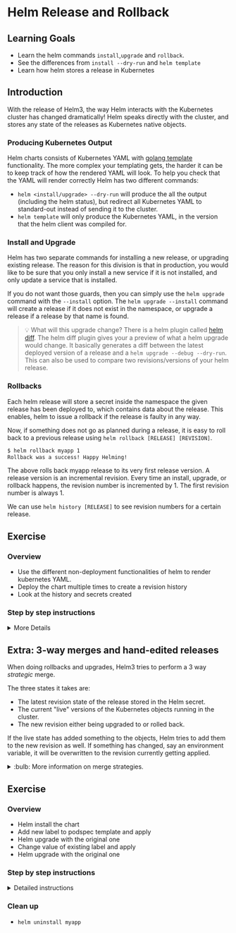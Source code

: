 # Helm Release and Rollback

## Learning Goals

- Learn the helm commands `install`,`upgrade` and `rollback`.
- See the differences from `install --dry-run` and `helm template`
- Learn how helm stores a release in Kubernetes

## Introduction

With the release of Helm3, the way Helm interacts with the Kubernetes cluster has changed dramatically!
Helm speaks directly with the cluster, and stores any state of the releases as Kubernetes native objects.

### Producing Kubernetes Output

Helm charts consists of Kubernetes YAML with [golang template](https://helm.sh/docs/chart_template_guide/functions_and_pipelines/) functionality.
The more complex your templating gets, the harder it can be to keep track of how the rendered YAML will look.
To help you check that the YAML will render correctly Helm has two different commands:

- `helm <install/upgrade> --dry-run` will produce the all the output (including the helm status), but redirect all Kubernetes YAML to standard-out instead of sending it to the cluster.
- `helm template` will only produce the Kubernetes YAML, in the version that the helm client was compiled for.

### Install and Upgrade

Helm has two separate commands for installing a new release, or upgrading existing release.
The reason for this division is that in production, you would like to be sure that you only install a new service if it is not installed, and only update a service that is installed.

If you do not want those guards, then you can simply use the `helm upgrade` command with the `--install` option.
The `helm upgrade --install` command will create a release if it does not exist in the namespace, or upgrade a release if a release by that name is found.

>:bulb: What will this upgrade change?
> There is a helm plugin called [helm diff](https://artifacthub.io/packages/helm-plugin/diff/diff).
> The helm diff plugin gives your a preview of what a helm upgrade would change.
> It basically generates a diff between the latest deployed version of a release and a `helm upgrade --debug --dry-run`. This can also be used to compare two revisions/versions of your helm release.

### Rollbacks

Each helm release will store a secret inside the namespace the given release has been deployed to, which contains data about the release.
This enables, helm to issue a rollback if the release is faulty in any way.

Now, if something does not go as planned during a release, it is easy to roll back to a previous release using `helm rollback [RELEASE] [REVISION]`.

```sh
$ helm rollback myapp 1
Rollback was a success! Happy Helming!
```

The above rolls back myapp release to its very first release version.
A release version is an incremental revision. Every time an install, upgrade, or rollback happens, the revision number is incremented by 1. The first revision number is always 1.

We can use `helm history [RELEASE]` to see revision numbers for a certain release.

## Exercise

### Overview

- Use the different non-deployment functionalities of helm to render kubernetes YAML.
- Deploy the chart multiple times to create a revision history
- Look at the history and secrets created

### Step by step instructions

<details>
<summary>More Details</summary>

**Use the different non-deployment functionalities of helm to render kubernetes YAML**

- Navigate to the folder with the exercise content `cd release-rollback`

Let us start with seeing the difference between `install --dry-run` and `template`.

- Run install and observe the three parts of the output: `helm install --dry-run myapp sentence-app/`

> :bulb: Can you find out where the NOTES: section of the output is generated from?

- In order only to get the rendered kubernetes YAML, helm template will be a better fit: `helm template myapp sentence-app/`

**Deploy the chart multiple times to create a revision history**

- Run `helm upgrade --install myapp sentence-app/` _twice_, and observe the different behaviour in output.
- Run `helm list` to see the release, and the revision state.
- Run `helm history myapp` and look at the two revisions made. Output should look like below.

```sh
$ helm history myapp
REVISION        UPDATED                         STATUS          CHART                   APP VERSION     DESCRIPTION
1               Fri May 28 11:38:49 2021        superseded      sentence-app-0.1.0      1.16.0          Install complete
2               Fri May 28 11:39:13 2021        deployed        sentence-app-0.1.0      1.16.0          Upgrade complete
```

- Run `helm get values myapp` and observe the output.

> :bulb: why are there no user-supplied values, even though we have a values.yaml file outside the chart?

<details>
<summary>Solution</summary>

The reason is that none of our two upgrade commands took the values.yaml file as a parameter.

</details>

> :bulb: If you do not have the `diff` plugin installed you can install it with: `$ helm plugin install https://github.com/databus23/helm-diff`

- Run `helm diff upgrade myapp sentence-app -f values.yaml` to see what changes the values in `values.yaml` would have to our release.
- Apply the values, run: `helm upgrade --install myapp sentence-app/ -f values.yaml` to create a new release with the values applied as well.
- Rerun `helm get values myapp` and observe the changed output.

**Look at the history and secrets created**

Let us have a look deeper inside how helm stores the release data.

- `kubectl get secrets` to see the releases as secrets files.

> Note: the release secrets are a specific helm type `helm.sh/release.v1` of secret. Different types vary in terms of the validations performed and the constraints Kubernetes imposes on them.

- Look closer at one of the secrets with: `kubectl describe secrets sh.helm.release.v1.myapp.v2`

```sh
$ kubectl describe secrets sh.helm.release.v1.myapp.v2
Name:         sh.helm.release.v1.myapp.v2
Namespace:    user1
Labels:       modifiedAt=1622202110
              name=myapp
              owner=helm
              status=superseded
              version=2
Annotations:  <none>

Type:  helm.sh/release.v1

Data
====
release:  4444 bytes
```

This gives us some overall information about the release, but does not really tell us where the release data is stored.

- `kubectl get secret sh.helm.release.v1.myapp.v2 -o json` will give us the entire secret, including the `release` field.

> :bulb: the release field is not human readable as it is now.
> So in order to decode the data, you have to:
>
>- base64 decode - Kubernetes secrets encoding
>- base64 decode (again) - Helm encoding
>- gzip decompress - Helm zipping

- Run `kubectl get secret sh.helm.release.v1.myapp.v2 -o jsonpath="{ .data.release }" | base64 -d | base64 -d | gunzip -c` to see the all kubernetes object that was deployed with this helm release.

Now that we have seen how helm stores the data for a release, let us try to make a rollback to the initial release.

- Run `helm rollback myapp 1` to issue a rollback.

- Run `helm history myapp` to see the list of releases.

> :bulb: why does a rollback create a new release?

</details>

## Extra: 3-way merges and hand-edited releases

When doing rollbacks and upgrades, Helm3 tries to perform a 3 way _strategic_ merge.

The three states it takes are:

- The latest revision state of the release stored in the Helm secret.
- The current "live" versions of the Kubernetes objects running in the cluster.
- The new revision either being upgraded to or rolled back.

If the live state has added something to the objects, Helm tries to add them to the new revision as well. If something has changed, say an environment variable, it will be overwritten to the revision currently getting applied.

<details>
<summary>:bulb: More information on merge strategies.</summary>

The strategic-merge approach attempts to “do the right thing” when combining the provided spec with the existing spec. More specifically, it attempts to merge both objects and arrays, meaning changes tend to be additive. For example, providing a patch that contains a single, new environment variable in a pod container spec results in that environment variable being added to the existing environment variables, not overwriting them. To delete a property with this approach, you need to specifically set its value to null in the provided spec.

With a strategic merge, a list is either replaced or merged depending on its patch strategy. The patch strategy is specified by the value of the patchStrategy key in a field tag in the Kubernetes source code. You can also see it in the [Kubernetes API documentation](https://kubernetes.io/docs/reference/generated/kubernetes-api/v1.21/#podspec-v1-core) under `patch strategy`.

</details>

<!--
> :bulb: credit to [this awesome blogpost](https://blog.atomist.com/kubernetes-apply-replace-patch/) for invaluable way of explaining this complex part of Kubernetes and Helm.
-->

## Exercise

### Overview

- Helm install the chart
- Add new label to podspec template and apply
- Helm upgrade with the original one
- Change value of existing label and apply
- Helm upgrade with the original one

### Step by step instructions

<details>
<summary>Detailed instructions</summary>

- Navigate to the folder with the exercise content `cd release-rollback`
- Make sure that you have a release running in your cluster: `helm upgrade --install myapp sentence-app/`
- See that the pods are deployed: `kubectl get pods`
- Note down the revision number: `helm ls`
- Add a label to the deployment located in `extra/sentences-age-deployment.yaml`
- Apply the hand-edited deployment (its safe to ignore the warning about a missing annotation) `kubectl apply -f extra/sentences-age-deployment.yaml`
- See that the revision is still the same `helm ls`
- See the added label in the cluster `kubectl describe deployments.apps sentence-age `
- Make an upgrade back to the original version  `helm upgrade myapp sentence-app/`
- See that the new label is still persisted. `kubectl describe deployments.apps sentence-age`
- Edit one of the existing labels in `extra/sentences-age-deployment.yaml`
- Apply the hand-edited deployment `kubectl apply -f extra/sentences-age-deployment.yaml`
- See that the label has changed value in the cluster `kubectl describe deployments.apps sentence-age`
- Apply our original release `helm upgrade myapp sentence-app/`
- See that the label value have been reverted to the original value:`kubectl describe deployments.apps sentence-age`


</details>

### Clean up

- `helm uninstall myapp`
